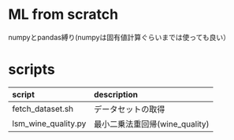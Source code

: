 # ML from scratch
numpyとpandas縛り(numpyは固有値計算ぐらいまでは使っても良い）

# scripts
|script               |description                     |
|:--------------------|:-------------------------------|
|fetch\_dataset.sh    | データセットの取得             |
|lsm\_wine\_quality.py| 最小二乗法重回帰(wine\_quality)|
